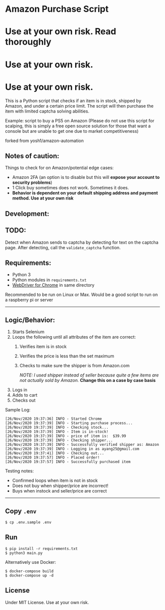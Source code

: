 # Amazon Purchase Script 

# Use at your own risk. Read thoroughly
# Use at your own risk.
# Use at your own risk.

This is a Python script that checks if an item is in stock, shipped by Amazon, and under a certain price limit. The script will then purchase the item with limited captcha solving abilities. 

Example: script to buy a PS5 on Amazon (Please do not use this script for scalping, this is simply a free open source solution for those that want a console but are unable to get one due to market competitiveness)

forked from yosh1/amazon-automation


Notes of caution: 
--- 

Things to check for on Amazon/potential edge cases: 

 * Amazon 2FA (an option is to disable but this will **expose your account to security problems**)
 * 1 Click buy sometimes does not work. Sometimes it does. 
 * **Behavior is dependent on your default shipping address and payment method. Use at your own risk**

Development: 
--- 
## TODO: 
Detect when Amazon sends to captcha by detecting for text on the captcha page. After detecting, call the `validate_captcha` function. 

Requirements: 
--- 
* Python 3 
* Python modules in `requirements.txt` 
* [WebDriver for Chrome](https://sites.google.com/a/chromium.org/chromedriver/downloads) in same directory 

Recommended to be run on Linux or Max. Would be a good script to run on a raspberry pi or server

--- 

## Logic/Behavior: 
 
 1. Starts Selenium 
 2. Loops the following until all attributes of the item are correct: 
    1. Verifies item is in stock 
    2. Verifies the price is less than the set maximum
    3. Checks to make sure the shipper is from Amazon.com 
        
        *NOTE: I used shipper instead of seller because quite a few items are not actually sold by Amazon.* **Change this on a case by case basis**
4. Logs in 
5. Adds to cart 
6. Checks out  
 

Sample Log: 

    [26/Nov/2020 19:37:36] INFO - Started Chrome
    [26/Nov/2020 19:37:39] INFO - Starting purchase process...
    [26/Nov/2020 19:37:39] INFO - Checking stock...
    [26/Nov/2020 19:37:39] INFO - Item is in-stock!
    [26/Nov/2020 19:37:39] INFO - price of item is:  $39.99
    [26/Nov/2020 19:37:39] INFO - Checking shipper...
    [26/Nov/2020 19:37:39] INFO - Successfully verified shipper as: Amazon
    [26/Nov/2020 19:37:39] INFO - Logging in as ayang25@gmail.com
    [26/Nov/2020 19:37:41] INFO - Checking out...
    [26/Nov/2020 19:37:57] INFO - Placed order!
    [26/Nov/2020 19:37:57] INFO - Successfully purchased item

Testing notes: 
 * Confirmed loops when item is not in stock 
 * Does not buy when shipper/price are incorrect! 
 * Buys when instock and seller/price are correct 

---

## Copy `.env`

```
$ cp .env.sample .env
```


## Run

```
$ pip install -r requirements.txt 
$ python3 main.py
```

Alternatively use Docker: 

```
$ docker-compose build
$ docker-compose up -d
```

License 
--- 
Under MIT License.
Use at your own risk. 

